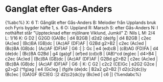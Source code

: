 # Ganglat efter Gas-Anders

{%abc%}
X: 6
T: Gånglåt efter Gås-Anders
B: Melodier från Upplands bruk och Fyris bygder häfte 1, s. 6
O: Uppland
R: Marsch
S: efter Gås-Anders
N: I nothäftet står "Upptecknad efter mjölnare Viklund, Jumkil"
Z: Nils L
M: 2/4
L: 1/16
K: G
D2 | G2GD (GA)Bc | d4 B2GB | d2d2 (de)fg | d4 B2GB |
c2ec (Ac)ed | (Bc)BA (GB)dc | (Ac)AF (DF)AF | G2Bd g2>B2 |
c2ec (Ac)ed | (Bc)BA (GB)dc | (Ac)AF (DF)AF | G6 :|
|: Gc | e4 (ed)cB | (cB)AG (FD)FA | d4 (de)dc | (Bc)BA G2Bd |
g4 (ga)gf | (ef)ed (cd)cB | (AB)^cd (eg)ec | d4>B4 |
c2ec (Ac)ed | (Bc)BA (GB)dc | (Ac)AF (DF)AF | G2Bd g2>B2 |
c2ec (Ac)ed | (Bc)BA (GB)dc | (Ac)AF (DF)AF | G6 :| 
K: C
G2 | c2c2 (CE)Gc | e2G2 G2ce | g2>g2 (^fg)ag | e4 (Gc)eg | (fg)fe (de)dc |
      B2a2 g2>B2 |1 d2(c2{dc})y (Bc)ec | (GA)GF (EC)EG :|2 d2(c2{dc})y (Bc)ed | c6 |]
{%endabc%}

